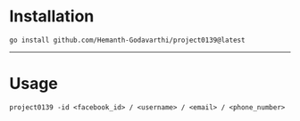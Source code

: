 # Installation
```
go install github.com/Hemanth-Godavarthi/project0139@latest
```
---

# Usage

```
project0139 -id <facebook_id> / <username> / <email> / <phone_number>
```
